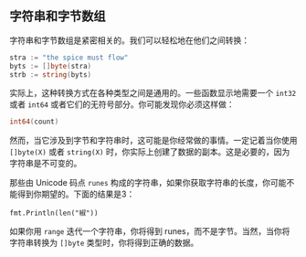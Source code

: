 ## 字符串和字节数组

字符串和字节数组是紧密相关的。我们可以轻松地在他们之间转换：

```go
stra := "the spice must flow"
byts := []byte(stra)
strb := string(byts)
```

实际上，这种转换方式在各种类型之间是通用的。一些函数显示地需要一个  `int32` 或者  `int64` 或者它们的无符号部分。你可能发现你必须这样做：

```go
int64(count)
```

然而，当它涉及到字节和字符串时，这可能是你经常做的事情。一定记着当你使用 `[]byte(X)` 或者 `string(X)` 时，你实际上创建了数据的副本。这是必要的，因为字符串是不可变的。

那些由 Unicode 码点 `runes` 构成的字符串，如果你获取字符串的长度，你可能不能得到你期望的。下面的结果是3：

    fmt.Println(len("椒"))

如果你用 `range` 迭代一个字符串，你将得到 runes，而不是字节。当然，当你将字符串转换为 `[]byte` 类型时，你将得到正确的数据。